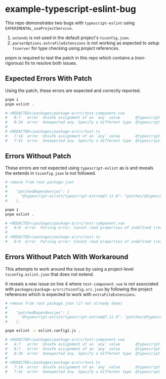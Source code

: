 # example-typescript-eslint-bug

This repo demonstrates two bugs with `typescript-eslint` using `EXPERIMENTAL_useProjectService`.

1. `extends` is not used in the default project's `tsconfig.json`.
2. `parserOptions.extraFileExtensions` is not working as expected to setup
   `tsserver` for type checking using project references.

pnpm is required to test the patch in this repo which contains a (non-rigorous)
fix to resolve both issues.

## Expected Errors With Patch

Using the patch, these errors are expected and correctly reported.

```sh
pnpm i
pnpm eslint .

# <REDACTED>/packages/package-a/src/test-component.vue
#   8:7   error  Unsafe assignment of an `any` value       @typescript-eslint/no-unsafe-assignment
#   8:34  error  Unexpected any. Specify a different type  @typescript-eslint/no-explicit-any
#
# <REDACTED>/packages/package-a/src/test.ts
#   7:14  error  Unsafe assignment of an `any` value       @typescript-eslint/no-unsafe-assignment
#   7:41  error  Unexpected any. Specify a different type  @typescript-eslint/no-explicit-any
```

## Errors Without Patch

These errors are not expected using `typescript-eslint` as is and reveals the extends
in `tsconfig.json` is not followed.

```sh
# remove from root package.json
#
#    "patchedDependencies": {
#      "@typescript-eslint/typescript-estree@7.11.0": "patches/@typescript-eslint__typescript-estree@7.11.0.patch"
#    },

pnpm i
pnpm eslint .

# <REDACTED>/packages/package-a/src/test-component.vue
#   0:0  error  Parsing error: Cannot read properties of undefined (reading 'target')
# 
# <REDACTED>/packages/package-a/src/test.ts
#   0:0  error  Parsing error: Cannot read properties of undefined (reading 'target')
```

## Errors Without Patch With Workaround

This attempts to work around the issue by using a project-level `tsconfig.eslint.json`
that does not extend.

It reveals a new issue on line 4 where `test-component.vue` is not associated
with `packages/package-a/src/tsconfig.src.json` by following the project references
which is expected to work with `extraFileExtensions`.

```sh
# remove from root package.json (if not already done)
#
#    "patchedDependencies": {
#      "@typescript-eslint/typescript-estree@7.11.0": "patches/@typescript-eslint__typescript-estree@7.11.0.patch"
#    },

pnpm eslint -c eslint.config2.js .

# <REDACTED>/packages/package-a/src/test-component.vue
#   4:7   error  Unsafe assignment of an `any` value       @typescript-eslint/no-unsafe-assignment
#   8:7   error  Unsafe assignment of an `any` value       @typescript-eslint/no-unsafe-assignment
#   8:34  error  Unexpected any. Specify a different type  @typescript-eslint/no-explicit-any
# 
# <REDACTED>/packages/package-a/src/test.ts
#   7:14  error  Unsafe assignment of an `any` value       @typescript-eslint/no-unsafe-assignment
#   7:41  error  Unexpected any. Specify a different type  @typescript-eslint/no-explicit-any
```
